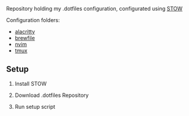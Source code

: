 Repository holding my .dotfiles configuration, configurated using [STOW](https://www.gnu.org/software/stow/)

Configuration folders:

- [alacritty](alacritty/README.md)
- [brewfile](brewfile/README.md)
- [nvim](nvim/README.md)
- [tmux](tmux/README.md)

## Setup

1. Install STOW

2. Download .dotfiles Repository

3. Run setup script

